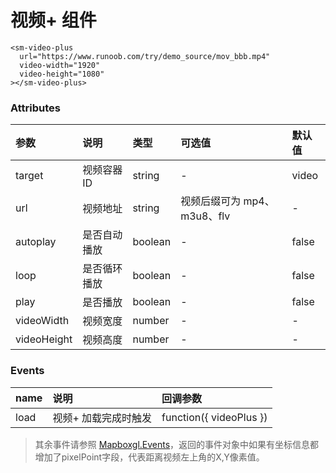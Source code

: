 # 视频+ 组件

```vue
<sm-video-plus
  url="https://www.runoob.com/try/demo_source/mov_bbb.mp4"
  video-width="1920"
  video-height="1080"
></sm-video-plus>
```

### Attributes

| 参数        | 说明                 | 类型    | 可选值 | 默认值 |
| :---------- | :------------------- | :------ | :----- | :----- |
| target      | 视频容器 ID          | string  | -      | video  |
| url         | 视频地址             | string  | 视频后缀可为 mp4、m3u8、flv      | -      |
| autoplay    | 是否自动播放       | boolean | -      | false  |
| loop        | 是否循环播放         | boolean | -      | false  |
| play        | 是否播放 | boolean | -      | false  |
| videoWidth  | 视频宽度             | number  | -      | -      |
| videoHeight | 视频高度             | number  | -      | -      |

### Events

| name       | 说明                   | 回调参数       |
| :--------- | :--------------------- | :------------- |
| load       | 视频+ 加载完成时触发 | function({ videoPlus }) |

> 其余事件请参照 [Mapboxgl.Events](https://docs.mapbox.com/mapbox-gl-js/api/map/#map-events)，返回的事件对象中如果有坐标信息都增加了pixelPoint字段，代表距离视频左上角的X,Y像素值。